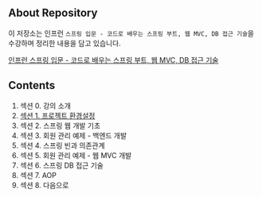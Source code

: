 ## About Repository

이 저장소는 인프런 `스프링 입문 - 코드로 배우는 스프링 부트, 웹 MVC, DB 접근 기술`을 수강하며 정리한 내용을 담고 있습니다.
 
[인프런 스프링 입문 - 코드로 배우는 스프링 부트, 웹 MVC, DB 접근 기술](https://inf.run/DyXZ)

## Contents
1. 섹션 0. 강의 소개
2. [섹션 1. 프로젝트 환경설정](https://distinct-bulb-c95.notion.site/1-643b04ad78214d479f5c8759007e5a50)
3. 섹션 2. 스프링 웹 개발 기초
4. 섹션 3. 회원 관리 예제 - 백엔드 개발
5. 섹션 4. 스프링 빈과 의존관계
6. 섹션 5. 회원 관리 예제 - 웹 MVC 개발
7. 섹션 6. 스프링 DB 접근 기술
8. 섹션 7. AOP
9. 섹션 8. 다음으로
